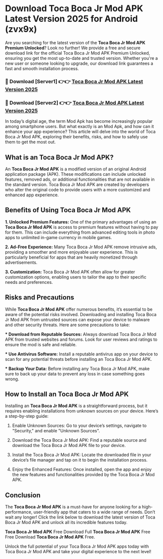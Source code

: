 # Download Toca Boca Jr Mod APK Latest Version 2025 for Android (zvx9x)

Are you searching for the latest version of the <strong>Toca Boca Jr Mod APK Premium Unlocked</strong>? Look no further! We provide a free and secure download link for the official Toca Boca Jr Mod APK Premium Unlocked, ensuring you get the most up-to-date and trusted version. Whether you're a new user or someone looking to upgrade, our download link guarantees a fast and smooth installation process.


<h3>🔴 Download [Server1] 👉👉 <a href="https://appsnew.pages.dev?q=Toca+Boca+Jr+Mod+APK&ref=2RT5">Toca Boca Jr Mod APK Latest Version 2025</a></h3>

<h3>🔴 Download [Server2] 👉👉 <a href="https://appsnew.pages.dev?q=Toca+Boca+Jr+Mod+APK&ref=2RT5">Toca Boca Jr Mod APK Latest Version 2025</a></h3>


In today’s digital age, the term Mod Apk has become increasingly popular among smartphone users. But what exactly is an Mod Apk, and how can it enhance your app experience? This article will delve into the world of Toca Boca Jr Mod APK, exploring their benefits, risks, and how to safely use them to get the most out.


<h2>What is an Toca Boca Jr Mod APK?</h2>

An <strong>Toca Boca Jr Mod APK</strong> is a modified version of an original Android application package (APK). These modifications can include unlocked features, removed ads, or additional functionalities that are not available in the standard version. Toca Boca Jr Mod APK are created by developers who alter the original code to provide users with a more customized and enhanced app experience.


<h2>Benefits of Using Toca Boca Jr Mod APK</h2>

<strong> 1. Unlocked Premium Features:</strong> One of the primary advantages of using an <strong>Toca Boca Jr Mod APK</strong> is access to premium features without having to pay for them. This can include everything from advanced editing tools in photo apps to unlimited in-game currency in mobile games.

<strong> 2. Ad-Free Experience:</strong> Many Toca Boca Jr Mod APK remove intrusive ads, providing a smoother and more enjoyable user experience. This is particularly beneficial for apps that are heavily monetized through advertisements.

<strong> 3. Customization:</strong> Toca Boca Jr Mod APK often allow for greater customization options, enabling users to tailor the app to their specific needs and preferences.


<h2>Risks and Precautions</h2>

While <strong>Toca Boca Jr Mod APK</strong> offer numerous benefits, it’s essential to be aware of the potential risks involved. Downloading and installing Toca Boca Jr Mod APK from untrusted sources can expose your device to malware and other security threats. Here are some precautions to take:

<strong> * Download from Reputable Sources:</strong> Always download Toca Boca Jr Mod APK from trusted websites and forums. Look for user reviews and ratings to ensure the mod is safe and reliable.

<strong> * Use Antivirus Software:</strong> Install a reputable antivirus app on your device to scan for any potential threats before installing an Toca Boca Jr Mod APK.

<strong> * Backup Your Data:</strong> Before installing any Toca Boca Jr Mod APK, make sure to back up your data to prevent any loss in case something goes wrong.


<h2>How to Install an Toca Boca Jr Mod APK</h2>

Installing an <strong>Toca Boca Jr Mod APK</strong> is a straightforward process, but it requires enabling installations from unknown sources on your device. Here’s a step-by-step guide:

 1. Enable Unknown Sources: Go to your device’s settings, navigate to "Security," and enable "Unknown Sources".

 2. Download the Toca Boca Jr Mod APK: Find a reputable source and download the Toca Boca Jr Mod APK file to your device.

 3. Install the Toca Boca Jr Mod APK: Locate the downloaded file in your device’s file manager and tap on it to begin the installation process.

 4. Enjoy the Enhanced Features: Once installed, open the app and enjoy the new features and functionalities provided by the Toca Boca Jr Mod APK.


<h2><strong>Conclusion</strong></h2>

The <strong>Toca Boca Jr Mod APK</strong> is a must-have for anyone looking for a high-performance, user-friendly app that caters to a wide range of needs. Don’t wait any longer! Click the link below to download the latest version of Toca Boca Jr Mod APK and unlock all its incredible features today.

<strong>Toca Boca Jr Mod APK</strong> Free Download Full <strong>Toca Boca Jr Mod APK</strong> Free Free Download <strong>Toca Boca Jr Mod APK</strong> Free.

Unlock the full potential of your Toca Boca Jr Mod APK apps today with Toca Boca Jr Mod APK and take your digital experience to the next level!
